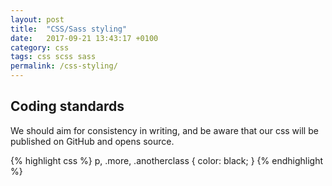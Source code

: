 ```yaml
---
layout: post
title:  "CSS/Sass styling"
date:   2017-09-21 13:43:17 +0100
category: css
tags: css scss sass
permalink: /css-styling/
---
```


## Coding standards
We should aim for consistency in writing, and be aware that our css will be published on GitHub and opens source.

{% highlight css %}
p,
.more,
.anotherclass {
      color: black;
}
{% endhighlight %}
